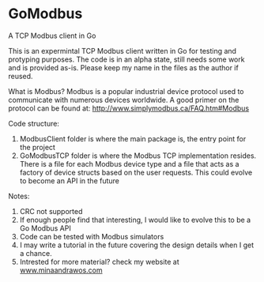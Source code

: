GoModbus
========

A TCP Modbus client in Go

This is an expermintal TCP Modbus client written in Go for testing and protyping purposes. The code is in an alpha state, still needs some work and is provided as-is. Please keep my name in the files as the author if reused.

What is Modbus?
Modbus is a popular industrial device protocol used to communicate with numerous devices worldwide. A good primer on the protocol can be found at: http://www.simplymodbus.ca/FAQ.htm#Modbus 

Code structure:
 1. ModbusClient folder is where the main package is, the entry point for the project
 2. GoModbusTCP folder is where the Modbus TCP implementation resides. There is a file for each Modbus device type and      a file that acts as a factory of device structs based on the user requests. This could evolve to become an API in      the future

 Notes:
  1. CRC not supported
  2. If enough people find that interesting, I would like to evolve this to be a Go Modbus API
  2. Code can be tested with Modbus simulators
  3. I may write a tutorial in the future covering the design details when I get a chance.
  4. Intrested for more material? check my website at www.minaandrawos.com
